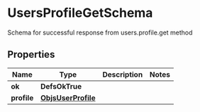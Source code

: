 

# UsersProfileGetSchema

Schema for successful response from users.profile.get method

## Properties

| Name | Type | Description | Notes |
|------------ | ------------- | ------------- | -------------|
|**ok** | **DefsOkTrue** |  |  |
|**profile** | [**ObjsUserProfile**](ObjsUserProfile.md) |  |  |



